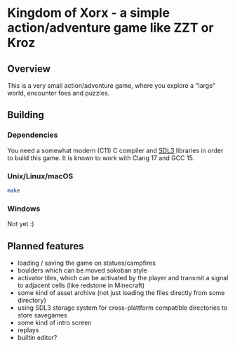 # Kingdom of Xorx - a simple action/adventure game like ZZT or Kroz
## Overview
This is a very small action/adventure game, where you explore a "large" world, encounter foes and puzzles.

## Building

### Dependencies
You need a somewhat modern (C11) C compiler and [SDL3](https://libsdl.org/) libraries in order to build this game.
It is known to work with Clang 17 and GCC 15.

### Unix/Linux/macOS

```sh
make
```

### Windows
Not yet :)

## Planned features
- loading / saving the game on statues/campfires
- boulders which can be moved sokoban style
- activator tiles, which can be activated by the player and transmit a signal to adjacent cells (like redstone in Minecraft)
- some kind of asset archive (not just loading the files directly from some directory)
- using SDL3 storage system for cross-plattform compatible directories to store savegames
- some kind of intro screen
- replays
- builtin editor?
